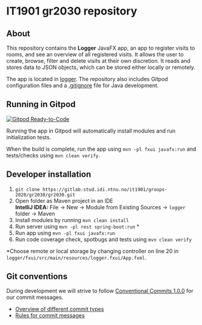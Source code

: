 # IT1901 gr2030 repository

## About

This repository contains the **Logger** JavaFX app, an app to register visits to rooms, and see an overview of all registered visits. It allows the user to create, browse, filter and delete visits at their own discretion. It reads and stores data to JSON objects, which can be stored either locally or remotely.

The app is located in [logger](logger). The repository also includes Gitpod configuration files and a [.gitignore](.gitignore) file for Java development.

## Running in Gitpod

[![Gitpod Ready-to-Code](https://img.shields.io/badge/Gitpod-Ready--to--Code-blue?logo=gitpod)](https://gitpod.idi.ntnu.no/#https://gitlab.stud.idi.ntnu.no/it1901/groups-2020/gr2030/gr2030)

Running the app in Gitpod will automatically install modules and run initialization tests. 

When the build is complete, run the app using `mvn -pl fxui javafx:run` and tests/checks using `mvn clean verify`.

## Developer installation

1. `git clone https://gitlab.stud.idi.ntnu.no/it1901/groups-2020/gr2030/gr2030.git`
2. Open folder as Maven project in an IDE  
    **IntelliJ IDEA:** File -> New -> Module from Existing Sources -> `logger` folder -> Maven
3. Install modules by running `mvn clean install`
4. Run server using `mvn -pl rest spring-boot:run` *
5. Run app using `mvn -pl fxui javafx:run`
6. Run code coverage check, spotbugs and tests using `mvn clean verify`

\*Choose remote or local storage by changing controller on line 20 in `logger/fxui/src/main/resources/logger.fxui/App.fxml`.

## Git conventions

During development we will strive to follow [Conventional Commits 1.0.0](https://www.conventionalcommits.org/en/v1.0.0/) for our commit messages.

- [Overview of different commit types](https://github.com/commitizen/conventional-commit-types/blob/v3.0.0/index.json)
- [Rules for commit messages](https://github.com/conventional-changelog/commitlint/tree/master/%40commitlint/config-conventional)
